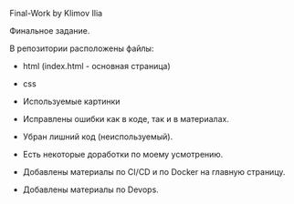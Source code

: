 Final-Work by Klimov Ilia

Финальное задание.

В репозитории расположены файлы:

- html (index.html - основная страница)
- css
- Используемые картинки


- Исправлены ошибки как в коде, так и в материалах.
- Убран лишний код (неиспользуемый).
- Есть некоторые доработки по моему усмотрению. 
- Добавлены материалы по CI/CD и по Docker на главную страницу. 
- Добавлены материалы по Devops.